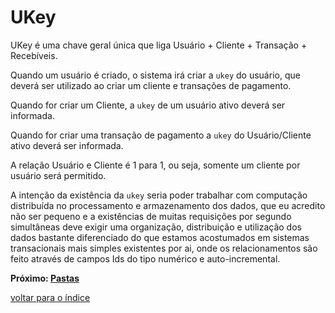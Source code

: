 # UKey

UKey é uma chave geral única que liga Usuário + Cliente + Transação + Recebíveis.

Quando um usuário é criado, o sistema irá criar a `ukey` do usuário, que deverá ser utilizado ao criar um cliente e transações de pagamento.

Quando for criar um Cliente, a `ukey` de um usuário ativo deverá ser informada.

Quando for criar uma transação de pagamento a `ukey` do Usuário/Cliente ativo deverá ser informada.

A relação Usuário e Cliente é 1 para 1, ou seja, somente um cliente por usuário será permitido.

A intenção da existência da `ukey` seria poder trabalhar com computação distribuída no processamento e armazenamento dos dados, que eu acredito não ser pequeno e a existências de muitas requisições por segundo simultâneas deve exigir uma organização, distribuição e utilização dos dados bastante diferenciado do que estamos acostumados em sistemas transacionais mais simples existentes por ai, onde os relacionamentos são feito através de campos Ids do tipo numérico e auto-incremental.

**Próximo: [Pastas](../docs/pastas.md)**

[voltar para o índice](../README.md#lista-de-conteúdo)
